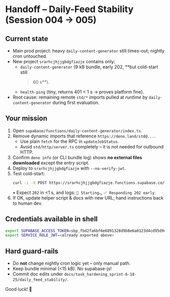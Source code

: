 # Handoff – Daily-Feed Stability (Session 004 → 005)

## Current state

- Main prod project: heavy `daily-content-generator` still times-out; nightly
  cron untouched.
- New project `srarhcjhjjgbdgfiazje` contains only:
  - `daily-content-generator` (9 kB bundle, early 202, **but cold-start still
    > 60 s**).
  - `health-ping` (tiny, returns 401 < 1 s → proves platform fine).
- Root cause: remaining remote `std/*` imports pulled at _runtime_ by
  `daily-content-generator` during first evaluation.

## Your mission

1. Open `supabase/functions/daily-content-generator/index.ts`.
2. Remove dynamic imports that reference `https://deno.land/std@...`.
   - Use plain `fetch` for the RPC in `updateJobStatus`.
   - Avoid `std/http/server.ts` completely – it is _not_ needed for outbound
     HTTP.
3. Confirm `deno info` (or CLI bundle log) shows **no external files
   downloaded** except the entry script.
4. Deploy to `srarhcjhjjgbdgfiazje` with `--no-verify-jwt`.
5. Test cold-start:
   ```bash
   curl -i -X POST https://srarhcjhjjgbdgfiazje.functions.supabase.co/daily-content-generator -d '{}'
   ```
   • Expect `202` in <1 s, and logs: `🌅 Starting…`, `✅ Responding 202 early`.
6. If OK, update helper script & docs with new URL; hand instructions back to
   human dev.

## Credentials available in shell

```bash
export SUPABASE_ACCESS_TOKEN=sbp_fbd2fa6bf6e6891328d9b8e6a0123d4cd95d9c30
export SERVICE_ROLE_JWT=<already exported above>
```

## Hard guard-rails

- Do **not** change nightly cron logic yet – only manual path.
- Keep bundle minimal (<15 kB). No supabase-js!
- Commit doc edits under
  `docs/task_hardening_sprint-6-18-25/daily_feed_stability/`.

Good luck! 🐝

